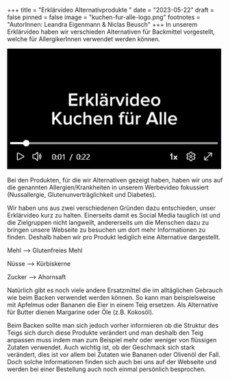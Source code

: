 +++
title = "Erklärvideo Alternativprodukte "
date = "2023-05-22"
draft = false
pinned = false
image = "kuchen-fur-alle-logo.png"
footnotes = "A﻿utorInnen: Leandra Eigenmann & Niclas Beusch"
+++
I﻿n unserem Erklärvideo haben wir verschieden Alternativen für Backmittel vorgestellt, welche für AllergikerInnen verwendet werden können. 

![](erklarvideo-bild.jpg)

B﻿ei den Produkten, für die wir Alternativen gezeigt haben, haben wir uns auf die genannten Allergien/Krankheiten in unserem Werbevideo fokussiert (Nussallergie, Glutenunverträglichkeit und Diabetes). 

W﻿ir haben uns aus zwei verschiedenen Gründen dazu entschieden, unser Erklärvideo kurz zu halten. Einerseits damit es Social Media tauglich ist und die Zielgruppen nicht langweilt, andererseits um die Menschen dazu zu bringen unsere Webseite zu besuchen um dort mehr Informationen zu finden. Deshalb haben wir pro Produkt lediglich eine Alternative dargestellt. 

M﻿ehl --> Glutenfreies Mehl

N﻿üsse --> Kürbiskerne

Z﻿ucker --> Ahornsaft 

N﻿atürlich gibt es noch viele andere Ersatzmittel die im alltäglichen Gebrauch wie beim Backen verwendet werden können. So kann man beispielsweise mit Apfelmus oder Bananen die Eier in einem Teig ersetzen. Als Alternative für Butter dienen Margarine oder Öle (z.B. Kokosöl).

B﻿eim Backen sollte man sich jedoch vorher informieren ob die Struktur des Teigs sich durch diese Produkte verändert und man deshalb den Teig anpassen muss indem man zum Beispiel mehr oder weniger von flüssigen Zutaten verwendet. Auch wichtig ist, ob der Geschmack sich stark verändert, dies ist vor allem bei Zutaten wie Bananen oder Olivenöl der Fall. Doch solche Informationen finden sich auch bei uns auf der Webseite und werden bei einer Bestellung auch noch einmal persönlich besprochen.